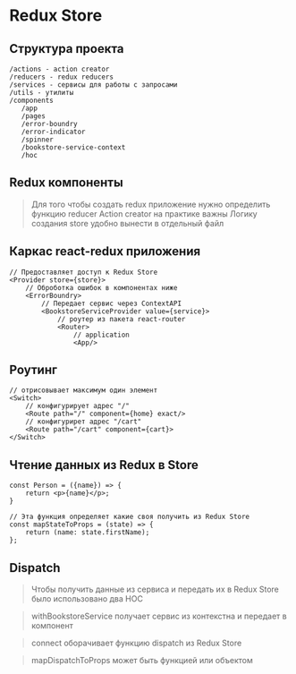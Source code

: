 # Redux Store

## Структура проекта

```
/actions - action creator
/reducers - redux reducers
/services - сервисы для работы с запросами
/utils - утилиты
/components
   /app
   /pages
   /error-boundry
   /error-indicator
   /spinner
   /bookstore-service-context
   /hoc
```

## Redux компоненты

> Для того чтобы создать redux приложение нужно определить функцию reducer
> Action creator на практике важны
> Логику создания store удобно вынести в отдельный файл

## Каркас react-redux приложения

```
// Предоставляет доступ к Redux Store
<Provider store={store}>
	// Оброботка ошибок в компонентах ниже
	<ErrorBoundry>
		// Передает сервис через ContextAPI
		<BookstoreServiceProvider value={service}>
			// роутер из пакета react-router
			<Router>
				// application
				<App/>
```

## Роутинг

```
// отрисовывает максимум один элемент
<Switch>
	// конфигурирует адрес "/"
	<Route path="/" component={home} exact/>
	// конфигурирет адрес "/cart"
	<Route path="/cart" component={cart}>
</Switch>
```

## Чтение данных из Redux в Store

```
const Person = ({name}) => {
	return <p>{name}</p>;
}

// Эта функция определяет какие своя получить из Redux Store
const mapStateToProps = (state) => {
	return (name: state.firstName);
};
```

## Dispatch

> Чтобы получить данные из сервиса и передать их в Redux Store было использовано
> два HOC

> withBookstoreService получает сервис из контекстна и передает в компонент

> connect оборачивает функцию dispatch из Redux Store

> mapDispatchToProps может быть функцией или объектом